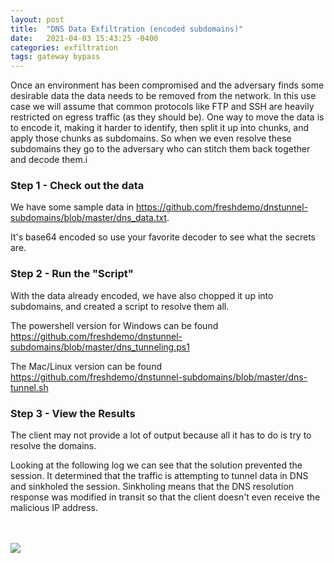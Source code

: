 ```yaml
---
layout: post
title:  "DNS Data Exfiltration (encoded subdomains)"
date:   2021-04-03 15:43:25 -0400
categories: exfiltration 
tags: gateway bypass
---
```

<p>
Once an environment has been compromised and the adversary finds some desirable data the data needs to be removed from the network. In this use case we will assume that common protocols like FTP and SSH are heavily restricted on egress traffic (as they should be). One way to move the data is to encode it, making it harder to identify, then split it up into chunks, and apply those chunks as subdomains. So when we even resolve these subdomains they go to the adversary who can stitch them back together and decode them.i
</p>

<h3>Step 1 - Check out the data</h3>

<p>
We have some sample data in <a href="https://github.com/freshdemo/dnstunnel-subdomains/blob/master/dns_data.txt">https://github.com/freshdemo/dnstunnel-subdomains/blob/master/dns_data.txt</a>.
</p>

<p>
It's base64 encoded so use your favorite decoder to see what the secrets are.
</p>

<h3>Step 2 - Run the "Script"</h3>

<p>
With the data already encoded, we have also chopped it up into subdomains, and created a script to resolve them all.
</p>

<p>
The powershell version for Windows can be found <a href="https://github.com/freshdemo/dnstunnel-subdomains/blob/master/dns_tunneling.ps1">https://github.com/freshdemo/dnstunnel-subdomains/blob/master/dns_tunneling.ps1</a>
</p>

<p>
The Mac/Linux version can be found <a href="https://github.com/freshdemo/dnstunnel-subdomains/blob/master/dns-tunnel.sh">https://github.com/freshdemo/dnstunnel-subdomains/blob/master/dns-tunnel.sh</a>
</p>

<h3>Step 3 - View the Results</h3>

<p>
The client may not provide a lot of output because all it has to do is try to resolve the domains.
</p>

<p>
Looking at the following log we can see that the solution prevented the session. It determined that the traffic is attempting to tunnel data in DNS and sinkholed the session. Sinkholing means that the DNS resolution response was modified in transit so that the client doesn't even receive the malicious IP address.
</p>
<br>
<br>
<img src="/images/exfiltration-dnstunneling-subdomain.png">



